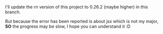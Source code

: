 I'll update the rn version of this project to 0.26.2 (maybe higher) in this branch.

But because the error has been reported is about jsx which is not my major, **SO** the progress may be slow, I hope you can understand it :D



